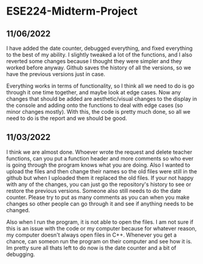 # ESE224-Midterm-Project

## 11/06/2022
I have added the date counter, debugged everything, and fixed everything to the best of my ability. I slightly tweaked a lot of the functions, and I also reverted some changes because I thought they were simpler and they worked before anyway. Github saves the history of all the versions, so we have the previous versions just in case. 

Everything works in terms of functionality, so I think all we need to do is go through it one time together, and maybe look at edge cases. Now any changes that should be added are aesthetic/visual changes to the display in the console and adding onto the functions to deal with edge cases (so minor changes mostly). With this, the code is pretty much done, so all we need to do is the report and we should be good.

## 11/03/2022
I think we are almost done. Whoever wrote the request and delete teacher functions, can you put a function header and more comments so who ever is going through the program knows what you are doing. Also I wanted to upload the files and then change their names so the old files were still in the github but when I uploaded them it replaced the old files. If your not happy with any of the changes, you can just go the repository's history to see or restore the previous versions. Someone also still needs to do the date counter. Please try to put as many comments as you can when you make changes so other people can go through it and see if anything needs to be changed. 

Also when I run the program, it is not able to open the files. I am not sure if this is an issue with the code or my computer because for whatever reason, my computer doesn't always open files in C++. Whenever you get a chance, can someon run the program on their computer and see how it is. Im pretty sure all thats left to do now is the date counter and a bit of debugging.
